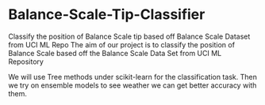 # Balance-Scale-Tip-Classifier
Classify the position of Balance Scale tip based off Balance Scale Dataset from UCI ML Repo
The aim of our project is to classify the position of Balance Scale based off the Balance Scale Data Set from UCI ML Repository

We will use Tree methods under scikit-learn for the classification task.
Then we try on ensemble models to see weather we can get better accuracy with them.
